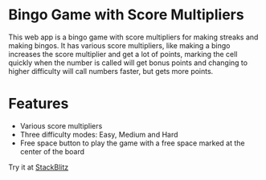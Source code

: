 # Bingo Game with Score Multipliers

This web app is a bingo game with score multipliers for making streaks and making bingos.
It has various score multipliers, like making a bingo increases the score multiplier and get a lot of points,
marking the cell quickly when the number is called will get bonus points and changing to higher difficulty
will call numbers faster,
but gets more points.

# Features 

- Various score multipliers
- Three difficulty modes: Easy, Medium and Hard
- Free space button to play the game with a free space marked at the center of the board

Try it at [StackBlitz](https://stackblitz.com/edit/bingo-game-with-score)